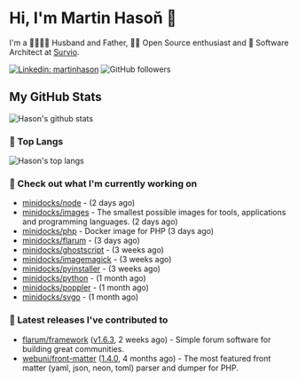# Hi, I'm Martin Hasoň 👋

I'm a 👨‍👩‍👧‍👦 Husband and Father, 🧑‍💻 Open Source enthusiast and 📐 Software Architect at [Survio](https://www.survio.com).

[![Linkedin: martinhason](https://img.shields.io/badge/-Martin%20Hasoň-blue?style=flat-square&logo=Linkedin&logoColor=white&link=https://www.linkedin.com/in/martinhason/)](https://www.linkedin.com/in/martinhason/)
![GitHub followers](https://img.shields.io/github/followers/hason?label=Follow&style=social)


## My GitHub Stats
![Hason's github stats](https://github-readme-stats.vercel.app/api?username=hason&show_icons=true&include_all_commits=true&theme=dracula&hide_border=true&hide_title=true)

### 💾 Top Langs
![Hason's top langs](https://github-readme-stats.vercel.app/api/top-langs/?username=hason&layout=compact&theme=dracula&hide_border=true&hide_title=true)

### 👷 Check out what I'm currently working on

- [minidocks/node](https://github.com/minidocks/node) -  (2 days ago)
- [minidocks/images](https://github.com/minidocks/images) - The smallest possible images for tools, applications and programming languages. (2 days ago)
- [minidocks/php](https://github.com/minidocks/php) - Docker image for PHP (3 days ago)
- [minidocks/flarum](https://github.com/minidocks/flarum) -  (3 days ago)
- [minidocks/ghostscript](https://github.com/minidocks/ghostscript) -  (3 weeks ago)
- [minidocks/imagemagick](https://github.com/minidocks/imagemagick) -  (3 weeks ago)
- [minidocks/pyinstaller](https://github.com/minidocks/pyinstaller) -  (3 weeks ago)
- [minidocks/python](https://github.com/minidocks/python) -  (1 month ago)
- [minidocks/poppler](https://github.com/minidocks/poppler) -  (1 month ago)
- [minidocks/svgo](https://github.com/minidocks/svgo) -  (1 month ago)

### 🔭 Latest releases I've contributed to

- [flarum/framework](https://github.com/flarum/framework) ([v1.6.3](https://github.com/flarum/framework/releases/tag/v1.6.3), 2 weeks ago) - Simple forum software for building great communities.
- [webuni/front-matter](https://github.com/webuni/front-matter) ([1.4.0](https://github.com/webuni/front-matter/releases/tag/1.4.0), 4 months ago) - The most featured front matter (yaml, json, neon, toml) parser and dumper for PHP.
